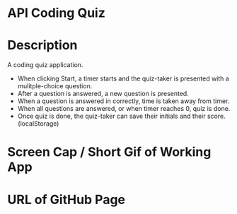 # API Coding Quiz #

# Description # 
A coding quiz application. 
- When clicking Start, a timer starts and the quiz-taker is presented with a mulitple-choice question.
- After a question is answered, a new question is presented.
- When a question is answered in correctly, time is taken away from timer.
- When all questions are answered, or when timer reaches 0, quiz is done.
- Once quiz is done, the quiz-taker can save their initials and their score. (localStorage)

# Screen Cap / Short Gif of Working App #

# URL of GitHub Page #
